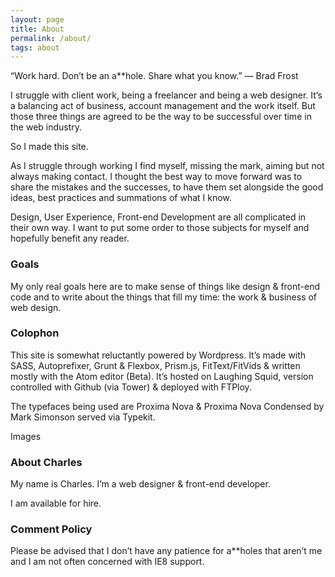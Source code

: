 ```yaml
---
layout: page
title: About
permalink: /about/
tags: about
---
```


“Work hard. Don’t be an a**hole. Share what you know.” &mdash; Brad Frost

I struggle with client work, being a freelancer and being a web designer. It’s a balancing act of business, account management and the work itself. But those three things are agreed to be the way to be successful over time in the web industry.

So I made this site.

As I struggle through working I find myself, missing the mark, aiming but not always making contact. I thought the best way to move forward was to share the mistakes and the successes, to have them set alongside the good ideas, best practices and summations of what I know.

Design, User Experience, Front-end Development are all complicated in their own way. I want to put some order to those subjects for myself and hopefully benefit any reader.

### Goals

My only real goals here are to make sense of things like design & front-end code and to write about the things that fill my time: the work & business of web design.

### Colophon

This site is somewhat reluctantly powered by Wordpress. It’s made with SASS, Autoprefixer, Grunt & Flexbox, Prism.js, FitText/FitVids & written mostly with the Atom editor (Beta). It’s hosted on Laughing Squid, version controlled with Github (via Tower) & deployed with FTPloy.

The typefaces being used are Proxima Nova & Proxima Nova Condensed by Mark Simonson served via Typekit.

Images

### About Charles

My name is Charles. I’m a web designer & front-end developer.

I am available for hire.

### Comment Policy
Please be advised that I don’t have any patience for a**holes that aren’t me and I am not often concerned with IE8 support.
